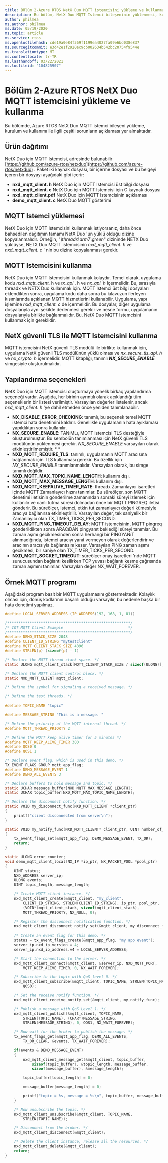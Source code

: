 ```yaml
---
title: Bölüm 2-Azure RTOS NetX Duo MQTT istemcisini yükleme ve kullanma
description: Bu bölüm, NetX Duo MQTT Istemci bileşeninin yüklenmesi, kurulumu ve kullanımı ile ilgili çeşitli sorunların açıklamasını içerir.
author: philmea
ms.author: philmea
ms.date: 05/19/2020
ms.topic: article
ms.service: rtos
ms.openlocfilehash: cde19a0e84f369f1199ea4027fa09e6bd038e837
ms.sourcegitcommit: e3d42e1f2920ec9cb002634b542bc20754f9544e
ms.translationtype: MT
ms.contentlocale: tr-TR
ms.lasthandoff: 03/22/2021
ms.locfileid: "104825907"
---
```

# <a name="chapter-2---installation-and-use-of-azure-rtos-netx-duo-mqtt-client"></a>Bölüm 2-Azure RTOS NetX Duo MQTT istemcisini yükleme ve kullanma

Bu bölümde, Azure RTOS NetX Duo MQTT istemci bileşeni yükleme, kurulum ve kullanımı ile ilgili çeşitli sorunların açıklaması yer almaktadır.

## <a name="product-distribution"></a>Ürün dağıtımı

NetX Duo için MQTT Istemcisi, adresinde bulunabilir [https://github.com/azure-rtos/netxduo](https://github.com/azure-rtos/netxduo) . Paket iki kaynak dosyası, bir içerme dosyası ve bu belgeyi içeren bir dosyayı aşağıdaki gibi içerir:

- **nxd_mqtt_client. h** NetX Duo için MQTT Istemcisi üst bilgi dosyası
- **nxd_mqtt_client. c** NetX Duo için MQTT Istemcisi için C kaynak dosyası
- **nxd_mqtt_client.pdf** NetX Duo için MQTT Istemcisinin açıklaması
- **demo_mqtt_client. c** NetX Duo MQTT gösterimi

## <a name="mqtt-client-installation"></a>MQTT Istemci yüklemesi

NetX Duo için MQTT Istemcisini kullanmak istiyorsanız, daha önce bahsedilen dağıtımın tamamı NetX Duo 'un yüklü olduğu dizine kopyalanmalıdır. Örneğin, "*\threadx\arm7\green*" dizininde NETX Duo yüklüyse, NETX Duo MQTT istemcisinin *nxd_mqtt_client. h* ve *nxd_mqtt_client. c* ' nin bu dizine kopyalanması gerekir.

## <a name="using-mqtt-client"></a>MQTT Istemcisini kullanma

NetX Duo için MQTT Istemcisini kullanmak kolaydır. Temel olarak, uygulama kodu *nxd_mqtt_client.* h ve *tx_api* . h ve *nx_api. h* Içermelidir. Bu, sırasıyla threadx ve NETX Duo kullanmak için. MQTT Istemci üst bilgi dosyaları eklendikten sonra, uygulama kodu daha sonra bu kılavuzun ilerleyen kısımlarında açıklanan MQTT hizmetlerini kullanabilir. Uygulama, yapı işlemine *nxd_mqtt_client. c* de içermelidir. Bu dosyalar, diğer uygulama dosyalarıyla aynı şekilde derlenmesi gerekir ve nesne formu, uygulamanın dosyalarıyla birlikte bağlanmalıdır. Bu, NetX Duo MQTT Istemcisini kullanmak için gereklidir.

## <a name="using-mqtt-client-with-netx-secure-tls"></a>NetX güvenli TLS ile MQTT Istemcisini kullanma

MQTT istemcisini NetX güvenli TLS modülü ile birlikte kullanmak için, uygulama NetX güvenli TLS modülünün yüklü olması ve *nx_secure_tls_api. h* ve *nx_crypto. h* içermelidir. MQTT kitaplığı, tanımlı ***NX_SECURE_ENABLE*** simgesiyle oluşturulmalıdır.

## <a name="configuration-options"></a>Yapılandırma seçenekleri

NetX Duo için MQTT istemcisi oluşturmaya yönelik birkaç yapılandırma seçeneği vardır. Aşağıda, her birinin ayrıntılı olarak açıklandığı tüm seçeneklerin bir listesi verilmiştir. Varsayılan değerler listelenir, ancak *nxd_mqtt_client. h* 'ye dahil etmeden önce yeniden tanımlanabilir.

- **NX_DISABLE_ERROR_CHECKING**: tanımlı, bu seçenek temel MQTT istemci hata denetimini kaldırır. Genellikle uygulamanın hata ayıklaması yapıldıktan sonra kullanılır.
- **NX_SECURE_ENABLE**: TANıMLı, MQTT istemcisi TLS desteğiyle oluşturulmuştur.
Bu sembolün tanımlanması için NetX güvenli TLS modülünün yüklenmesi gerekir.
*NX_SECURE_ENABLE* varsayılan olarak etkinleştirilmemiştir. * *
- **NXD_MQTT_REQUIRE_TLS**: tanımlı, uygulamanın MQTT aracısına bağlanmak için TLS kullanması gerekir. Bu özellik için *NX_SECURE_ENABLE* tanımlanmalıdır. Varsayılan olarak, bu simge tanımlı değildir.
- **NXD_MQTT_MAX_TOPIC_NAME_LENGTH**: kullanım dışı.
- **NXD_MQTT_MAX_MESSAGE_LENGTH**: kullanım dışı.
- **NXD_MQTT_KEEPALIVE_TIMER_RATE**: threadx Zamanlayıcı işaretleri içinde MQTT Zamanlayıcı hızını tanımlar. Bu süreölçer, son MQTT denetimi iletisinin gönderilme zamanından sonraki süreyi izlemek için kullanılır ve canlı tutma süresi dolmadan önce bir MQTT PINGREQ iletisi gönderir. Bu süreölçer, istemci, etkin tut zamanlayıcı değeri kümesiyle aracıya bağlanırsa etkinleştirilir. Varsayılan değer, tek saniyelik bir Zamanlayıcı olan TX_TIMER_TICKS_PER_SECOND.
- **NXD_MQTT_PING_TIMEOUT_DELAY**: MQTT istemcisinin, MQTT pingreq gönderildikten sonra ARACıDAN pingyanıt beklediği süreyi tanımlar. Bu zaman aşımı gecikmesinden sonra herhangi bir PINGYANıT alınmadığında, istemci aracıyı yanıt vermeyen olarak değerlendirir ve aracının aracısıyla bağlantısını keser. Varsayılan PING zaman aşımı gecikmesi, bir saniye olan TX_TIMER_TICKS_PER_SECOND.
- **NXD_MQTT_SOCKET_TIMEOUT**: süreölçer onay işaretleri 'nde MQTT sunucusundan bağlantı kesilirken TCP yuvası bağlantı kesme çağrısında zaman aşımını tanımlar. Varsayılan değer NX_WAIT_FOREVER.

## <a name="sample-mqtt-program"></a>Örnek MQTT programı

Aşağıdaki program basit bir MQTT uygulamasını göstermektedir. Kolaylık olması için, dönüş kodlarının başarılı olduğu varsayılır, bu nedenle başka bir hata denetimi yapılmaz.

```c
#define LOCAL_SERVER_ADDRESS (IP_ADDRESS(192, 168, 1, 81))

/*******************************************************/
/* IOT MQTT Client Example                             */
/*******************************************************/
#define DEMO_STACK_SIZE 2048
#define CLIENT_ID_STRING "mytestclient"
#define MQTT_CLIENT_STACK_SIZE 4096
#define STRLEN(p) (sizeof(p) - 1)

/* Declare the MQTT thread stack space. */
static ULONG mqtt_client_stack[MQTT_CLIENT_STACK_SIZE / sizeof(ULONG)];

/* Declare the MQTT client control block. */
static NXD_MQTT_CLIENT mqtt_client;

/* Define the symbol for signaling a received message. */

/* Define the test threads. */

#define TOPIC_NAME "topic"

#define MESSAGE_STRING "This is a message. "

/* Define the priority of the MQTT internal thread. */
#define MQTT_THREAD_PRIORTY 2

/* Define the MQTT keep alive timer for 5 minutes */
#define MQTT_KEEP_ALIVE_TIMER 300
#define QOS0 0
#define QOS1 1

/* Declare event flag, which is used in this demo. */
TX_EVENT_FLAGS_GROUP mqtt_app_flag;
#define DEMO_MESSAGE_EVENT 1
#define DEMO_ALL_EVENTS 3

/* Declare buffers to hold message and topic. */
static UCHAR message_buffer[NXD_MQTT_MAX_MESSAGE_LENGTH];
static UCHAR topic_buffer[NXD_MQTT_MAX_TOPIC_NAME_LENGTH];

/* Declare the disconnect notify function. */
static VOID my_disconnect_func(NXD_MQTT_CLIENT *client_ptr)
{
    printf("client disconnected from server\n");
}

static VOID my_notify_func(NXD_MQTT_CLIENT* client_ptr, UINT number_of_messages)
{
    tx_event_flags_set(&mqtt_app_flag, DEMO_MESSAGE_EVENT, TX_OR);
    return;
}

static ULONG error_counter;
void demo_mqtt_client_local(NX_IP *ip_ptr, NX_PACKET_POOL *pool_ptr)
{
    UINT status;
    NXD_ADDRESS server_ip;
    ULONG events;
    UINT topic_length, message_length;

    /* Create MQTT client instance. */
    nxd_mqtt_client_create(&mqtt_client, "my_client",
        CLIENT_ID_STRING, STRLEN(CLIENT_ID_STRING), ip_ptr, pool_ptr,
        (VOID*)mqtt_client_stack, sizeof(mqtt_client_stack),
        MQTT_THREAD_PRIORTY, NX_NULL, 0);

    /* Register the disconnect notification function. */
    nxd_mqtt_client_disconnect_notify_set(&mqtt_client, my_disconnect_func);

    /* Create an event flag for this demo. */
    status = tx_event_flags_create(&mqtt_app_flag, "my app event");
    server_ip.nxd_ip_version = 4;
    server_ip.nxd_ip_address.v4 = LOCAL_SERVER_ADDRESS;

    /* Start the connection to the server. */
    nxd_mqtt_client_connect(&mqtt_client, &server_ip, NXD_MQTT_PORT, 
        MQTT_KEEP_ALIVE_TIMER, 0, NX_WAIT_FOREVER);

    /* Subscribe to the topic with QoS level 0. */
    nxd_mqtt_client_subscribe(&mqtt_client, TOPIC_NAME, STRLEN(TOPIC_NAME),
        QOS0);

    /* Set the receive notify function. */
    nxd_mqtt_client_receive_notify_set(&mqtt_client, my_notify_func);

    /* Publish a message with QoS Level 1. */
    nxd_mqtt_client_publish(&mqtt_client, TOPIC_NAME,
        STRLEN(TOPIC_NAME), (CHAR*)MESSAGE_STRING, 
        STRLEN(MESSAGE_STRING), 0, QOS1, NX_WAIT_FOREVER);

    /* Now wait for the broker to publish the message. */
    tx_event_flags_get(&mqtt_app_flag, DEMO_ALL_EVENTS,
        TX_OR_CLEAR, &events, TX_WAIT_FOREVER);

    if(events & DEMO_MESSAGE_EVENT)
    {
        nxd_mqtt_client_message_get(&mqtt_client, topic_buffer,
            sizeof(topic_buffer), &topic_length, message_buffer,
            sizeof(message_buffer), &message_length);

        topic_buffer[topic_length] = 0;

        message_buffer[message_length] = 0;

        printf("topic = %s, message = %s\n", topic_buffer, message_buffer);
    }

    /* Now unsubscribe the topic. */
    nxd_mqtt_client_unsubscribe(&mqtt_client, TOPIC_NAME,
        STRLEN(TOPIC_NAME));

    /* Disconnect from the broker. */
    nxd_mqtt_client_disconnect(&mqtt_client);

    /* Delete the client instance, release all the resources. */
    nxd_mqtt_client_delete(&mqtt_client);
    return;
}
```
